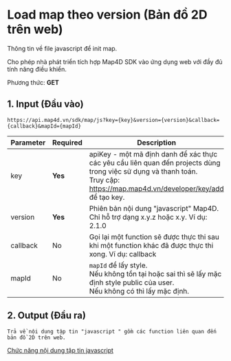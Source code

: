 #  Load map theo version (Bản đồ 2D trên web)
Thông tin về file javascript để init map.

Cho phép nhà phát triển tích hợp Map4D SDK vào ứng dụng web với đầy đủ tính năng điều khiển. 

Phương thức: **GET**
## 1. Input (Đầu vào)
```
https://api.map4d.vn/sdk/map/js?key={key}&version={version}&callback={callback}&mapId={mapId}
```
| Parameter | Required | Description                                                                                                                                                                       |
|-----------|----------|-----------------------------------------------------------------------------------------------------------------------------------------------------------------------------------|
| key       |  **Yes** | apiKey - một mã định danh để xác thực các yêu cầu liên quan đến projects dùng trong việc sử dụng và thanh toán. <br>Truy cập: https://map.map4d.vn/developer/key/add để tạo key. |
| version   |  **Yes** | Phiên bản nội dung "javascript" Map4D. Chỉ hỗ trợ dạng x.y.z hoặc x.y. Ví dụ: 2.1.0                                                                                               |
| callback  |    No    | Gọi lại một function sẽ được thực thi sau khi một function khác đã được thực thi xong. Ví dụ: callback                                                                            |
| mapId     |    No    | `mapId` để lấy style.<br>Nếu không tồn tại hoặc sai thì sẽ lấy mặc định style public của user.<br>Nếu không có thì lấy mặc định.                                                  |
## 2. Output (Đầu ra)
```text
Trả về nội dung tập tin "javascript " gồm các function liên quan đến bản đồ 2D trên web.
```
[Chức năng nội dung tập tin javascript](https://github.com/map4d/map4d-web-sdk)